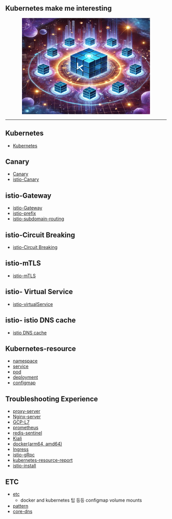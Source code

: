Kubernetes make me interesting
---
<p align="center">
  <img src="img.png"  width="400" height="300"/>
</p>

---
## Kubernetes
- [Kubernetes](https://github.com/youyoungnam/kubernetes-implement/tree/main/k8s-preparation)


## Canary
- [Canary](https://github.com/youyoungnam/kubernetes-implement/tree/main/Canary)
- [istio-Canary](https://github.com/youyoungnam/kubernetes-implement/tree/main/Canary/istio-canary)


## istio-Gateway
- [istio-Gateway](https://github.com/youyoungnam/kubernetes-implement/tree/main/istio/Istio-gateway)
- [istio-prefix](https://github.com/youyoungnam/kubernetes-implement/tree/main/istio/istio-prifx)
- [istio-subdomain-routing](https://github.com/youyoungnam/kubernetes-implement/tree/main/istio/istio-subdomain-routing)


## istio-Circuit Breaking
- [istio-Circuit Breaking](https://github.com/youyoungnam/kubernetes-implement/tree/main/istio/istio-Circuit-Breaking)


## istio-mTLS
- [istio-mTLS](https://github.com/youyoungnam/kubernetes-implement/tree/main/istio/istio-mtls)


## istio- Virtual Service
- [istio-virtualService](https://github.com/youyoungnam/kubernetes-implement/tree/main/istio/istio-virtualService)

## istio- istio DNS cache
- [istio DNS cache](https://github.com/youyoungnam/kubernetes-implement/tree/main/istio/istio-coredns)


## Kubernetes-resource
- [namespace](https://github.com/youyoungnam/kubernetes-implement/tree/main/resources/namespace)
- [service](https://github.com/youyoungnam/kubernetes-implement/tree/main/resources/service)
- [pod](https://github.com/youyoungnam/kubernetes-implement/tree/main/resources/pod)
- [deployment](https://github.com/youyoungnam/kubernetes-implement/tree/main/resources/deployment)
- [configmap](https://github.com/youyoungnam/kubernetes-implement/tree/main/resources/configmap)


## Troubleshooting Experience
- [proxy-server](https://github.com/youyoungnam/kubernetes-implement/tree/main/troubleshooting/Proxy-server)
- [Nginx-server](https://github.com/youyoungnam/kubernetes-implement/tree/main/troubleshooting/Nginx-Proxy)
- [GCP-L7](https://github.com/youyoungnam/kubernetes-implement/tree/main/troubleshooting/GCP-L7(Load-Balancer))
- [prometheus](https://github.com/youyoungnam/kubernetes-implement/tree/main/troubleshooting/prometheus)
- [redis-sentinel](https://github.com/youyoungnam/kubernetes-implement/tree/main/troubleshooting/redis-sentinel)
- [Kiali](https://github.com/youyoungnam/kubernetes-implement/tree/main/troubleshooting/Kiali)
- [docker(arm64, amd64)](https://github.com/youyoungnam/kubernetes-implement/tree/main/troubleshooting/amd64-arm64)
- [Ingress](https://github.com/youyoungnam/kubernetes-implement/tree/main/troubleshooting/Ingress)
- [istio-gRpc](https://github.com/youyoungnam/kubernetes-implement/tree/main/troubleshooting/istio-gRpc)
- [kubernetes-resource-report](https://github.com/youyoungnam/kubernetes-implement/tree/main/troubleshooting/kubernetes-resource-report)
- [istio-install](https://github.com/youyoungnam/kubernetes-implement/tree/main/troubleshooting/istio-install)

## ETC
- [etc](https://github.com/youyoungnam/kubernetes-implement/tree/main/etc)
  - docker and kubernetes 팁 등등 configmap volume mounts
- [pattern](https://github.com/youyoungnam/kubernetes-implement/tree/main/pattern)
- [core-dns](https://github.com/youyoungnam/kubernetes-implement/tree/main/etc/core-dns)
